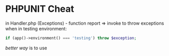 # PHPUNIT Cheat


in Handler.php (Exceptions) - function report => invoke to throw exceptions when in testing environment:
```php
if (app()->environment() === 'testing') throw $exception;
```
*better way* is to use 
<!--stackedit_data:
eyJoaXN0b3J5IjpbLTExNDYyNTAzMjBdfQ==
-->